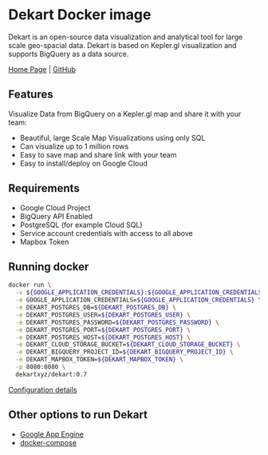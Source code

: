 # Dekart Docker image

Dekart is an open-source data visualization and analytical tool for large scale geo-spacial data. Dekart is based on Kepler.gl visualization and supports BigQuery as a data source.

[Home Page](https://dekart.xyz?ref=dokerhub) | [GitHub](https://github.com/dekart/dekart?ref=dokerhub)

## Features

Visualize Data from BigQuery on a Kepler.gl map and share it with your team:

* Beautiful, large Scale Map Visualizations using only SQL
* Can visualize up to 1 million rows
* Easy to save map and share link with your team
* Easy to install/deploy on Google Cloud

## Requirements

* Google Cloud Project
* BigQuery API Enabled
* PostgreSQL (for example Cloud SQL)
* Service account credentials with access to all above
* Mapbox Token

## Running docker

```bash
docker run \
  -v ${GOOGLE_APPLICATION_CREDENTIALS}:${GOOGLE_APPLICATION_CREDENTIALS} \
  -e GOOGLE_APPLICATION_CREDENTIALS=${GOOGLE_APPLICATION_CREDENTIALS} \
  -e DEKART_POSTGRES_DB=${DEKART_POSTGRES_DB} \
  -e DEKART_POSTGRES_USER=${DEKART_POSTGRES_USER} \
  -e DEKART_POSTGRES_PASSWORD=${DEKART_POSTGRES_PASSWORD} \
  -e DEKART_POSTGRES_PORT=${DEKART_POSTGRES_PORT} \
  -e DEKART_POSTGRES_HOST=${DEKART_POSTGRES_HOST} \
  -e DEKART_CLOUD_STORAGE_BUCKET=${DEKART_CLOUD_STORAGE_BUCKET} \
  -e DEKART_BIGQUERY_PROJECT_ID=${DEKART_BIGQUERY_PROJECT_ID} \
  -e DEKART_MAPBOX_TOKEN=${DEKART_MAPBOX_TOKEN} \
  -p 8080:8080 \
  dekartxyz/dekart:0.7
```
[Configuration details](https://dekart.xyz/docs/configuration/environment-variables/?ref=dokerhub)

## Other options to run Dekart

* [Google App Engine](https://dekart.xyz/docs/self-hosting/app-engine/?ref=dockerhub)
* [docker-compose](https://dekart.xyz/docs/self-hosting/docker-compose/?ref=dockerhub)

